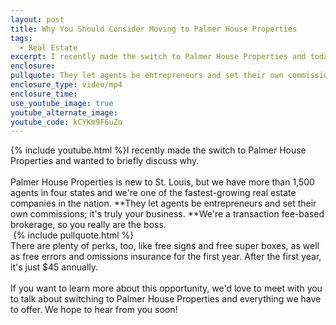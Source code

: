 ```yaml
---
layout: post
title: Why You Should Consider Moving to Palmer House Properties
tags:
  - Real Estate
excerpt: I recently made the switch to Palmer House Properties and today I wanted to give you a little insight to what agents get as members of this team.
enclosure:
pullquote: They let agents be entrepreneurs and set their own commissions.
enclosure_type: video/mp4
enclosure_time:
use_youtube_image: true
youtube_alternate_image:
youtube_code: kCYKm9F6uZo
---
```



{% include youtube.html %}I recently made the switch to Palmer House Properties and wanted to briefly discuss why.
<br>
<br>Palmer House Properties is new to St. Louis, but we have more than 1,500 agents in four states and we're one of the fastest-growing real estate companies in the nation. **They let agents be entrepreneurs and set their own commissions; it's truly your business.&nbsp;**We're a transaction fee-based brokerage, so you really are the boss.
<br>&nbsp;{% include pullquote.html %}
<br>There are plenty of perks, too, like free signs and free super boxes, as well as free errors and omissions insurance for the first year. After the first year, it's just $45 annually.
<br>
<br>If you want to learn more about this opportunity, we'd love to meet with you to talk about switching to Palmer House Properties and everything we have to offer. We hope to hear from you soon!